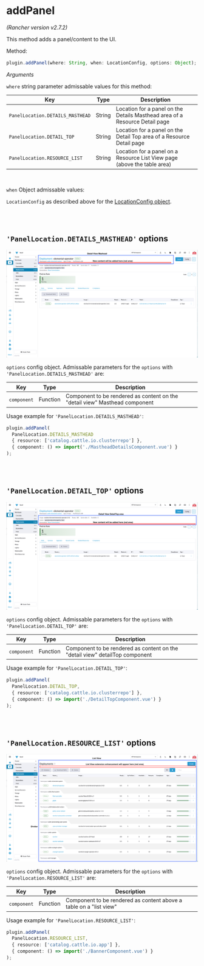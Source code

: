 # addPanel

*(Rancher version v2.7.2)*

This method adds a panel/content to the UI.

Method:

```ts
plugin.addPanel(where: String, when: LocationConfig, options: Object);
```

_Arguments_

`where` string parameter admissable values for this method:

| Key | Type | Description |
|---|---|---|
|`PanelLocation.DETAILS_MASTHEAD`| String | Location for a panel on the Details Masthead area of a Resource Detail page |
|`PanelLocation.DETAIL_TOP`| String | Location for a panel on the Detail Top area of a Resource Detail page |
|`PanelLocation.RESOURCE_LIST`| String | Location for a panel on a Resource List View page (above the table area) |

<br/>

`when` Object admissable values:

`LocationConfig` as described above for the [LocationConfig object](../extensions-api#locationconfig-object-definition-when).

<br/>
<br/>

## `'PanelLocation.DETAILS_MASTHEAD'` options

![Details Masthead](../screenshots/masthead.png)

`options` config object. Admissable parameters for the `options` with `'PanelLocation.DETAILS_MASTHEAD'` are:

| Key | Type | Description |
|---|---|---|
|`component`| Function | Component to be rendered as content on the "detail view" Masthead component |

Usage example for `'PanelLocation.DETAILS_MASTHEAD'`:

```ts
plugin.addPanel(
  PanelLocation.DETAILS_MASTHEAD
  { resource: ['catalog.cattle.io.clusterrepo'] },
  { component: () => import('./MastheadDetailsComponent.vue') }
);
```

<br/>
<br/>

## `'PanelLocation.DETAIL_TOP'` options

![DetailTop](../screenshots/detailtop.png)

`options` config object. Admissable parameters for the `options` with `'PanelLocation.DETAIL_TOP'` are:

| Key | Type | Description |
|---|---|---|
|`component`| Function | Component to be rendered as content on the "detail view" detailTop component |

Usage example for `'PanelLocation.DETAIL_TOP'`:

```ts
plugin.addPanel(
  PanelLocation.DETAIL_TOP,
  { resource: ['catalog.cattle.io.clusterrepo'] },
  { component: () => import('./DetailTopComponent.vue') }
);
```

<br/>
<br/>

## `'PanelLocation.RESOURCE_LIST'` options

![List View](../screenshots/list-view.png)

`options` config object. Admissable parameters for the `options` with `'PanelLocation.RESOURCE_LIST'` are:

| Key | Type | Description |
|---|---|---|
|`component`| Function | Component to be rendered as content above a table on a "list view" |

Usage example for `'PanelLocation.RESOURCE_LIST'`:

```ts
plugin.addPanel(
  PanelLocation.RESOURCE_LIST,
  { resource: ['catalog.cattle.io.app'] },
  { component: () => import('./BannerComponent.vue') }
);
```